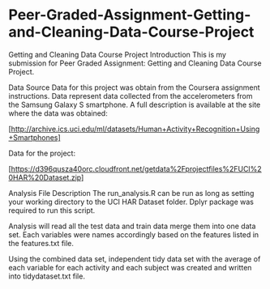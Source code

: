 # Peer-Graded-Assignment-Getting-and-Cleaning-Data-Course-Project
Getting and Cleaning Data Course Project
Introduction
This is my submission for Peer Graded Assignment: Getting and Cleaning Data Course Project.

Data Source
Data for this project was obtain from the Coursera assignment instructions. Data represent data collected from the accelerometers from the Samsung Galaxy S smartphone. A full description is available at the site where the data was obtained:

[http://archive.ics.uci.edu/ml/datasets/Human+Activity+Recognition+Using+Smartphones]

Data for the project:

[https://d396qusza40orc.cloudfront.net/getdata%2Fprojectfiles%2FUCI%20HAR%20Dataset.zip]

Analysis File Description
The run_analysis.R can be run as long as setting your working directory to the UCI HAR Dataset folder. Dplyr package was required to run this script.

Analysis will read all the test data and train data merge them into one data set. Each variables were names accordingly based on the features listed in the features.txt file.

Using the combined data set, independent tidy data set with the average of each variable for each activity and each subject was created and written into tidydataset.txt file.
